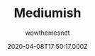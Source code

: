 ---
title: Mediumish
github: https://github.com/wowthemesnet/mediumish-vuepress-blog-theme
demo: https://wowthemesnet.github.io/vuepress-theme-mediumish/
author: wowthemesnet
ssg:
  - Vuepress
cms:
  - Markdown
date: 2020-04-08T17:50:17.000Z
description: ':mediumish: A blog theme for Vuepress'
draft: true
publish_date: '2020-03-01T19:54:03Z'
update_date: '2021-10-31T15:27:04Z'
github_star: 97
github_fork: 53
---